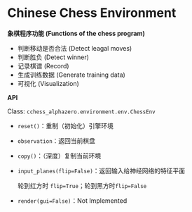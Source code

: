 # Chinese Chess Environment

**象棋程序功能 (Functions of the chess program)**

* 判断移动是否合法 (Detect leagal moves)
* 判断胜负 (Detect winner)
* 记录棋谱 (Record)
* 生成训练数据 (Generate training data)
* 可视化 (Visualization)

**API**

Class: `cchess_alphazero.environment.env.ChessEnv`
* `reset()`：重制（初始化）引擎环境

* `observation`：返回当前棋盘

* `copy()`：（深度）复制当前环境

* `input_planes(flip=False)`：返回输入给神经网络的特征平面

  轮到红方时 `flip=True`；轮到黑方时`flip=False`

* `render(gui=False)`：Not Implemented

